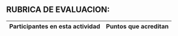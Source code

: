## RUBRICA DE EVALUACION:
Participantes en esta actividad | Puntos que acreditan
------------------------------- | --------------------
